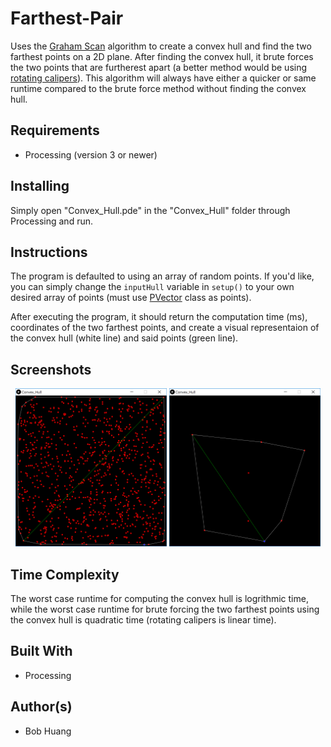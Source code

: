 # Farthest-Pair

Uses the [Graham Scan](https://en.wikipedia.org/wiki/Graham_scan) algorithm to create a convex hull and find the two farthest points on a 2D plane. After finding the convex hull, it brute forces the two points that are furtherest apart (a better method would be using [rotating calipers](https://en.wikipedia.org/wiki/Rotating_calipers)). This algorithm will always have either a quicker or same runtime compared to the brute force method without finding the convex hull.

## Requirements

* Processing (version 3 or newer)

## Installing

Simply open "Convex_Hull.pde" in the "Convex_Hull" folder through Processing and run.

## Instructions

The program is defaulted to using an array of random points. If you'd like, you can simply change the `inputHull` variable in `setup()` to your own desired array of points (must use [PVector](https://processing.org/reference/PVector.html) class as points). 

After executing the program, it should return the computation time (ms), coordinates of the two farthest points, and create a visual representaion of the convex hull (white line) and said points (green line).

## Screenshots

<p align="center">
<img src="images/001.png" width="48%" />
<img src="images/002.png" width="48%" />
</p>

## Time Complexity

The worst case runtime for computing the convex hull is logrithmic time, while the worst case runtime for brute forcing the two farthest points using the convex hull is quadratic time (rotating calipers is linear time).

## Built With

* Processing

## Author(s)

* Bob Huang
